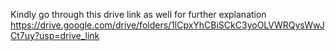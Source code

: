 Kindly go through this drive link as well for further explanation 
https://drive.google.com/drive/folders/1lCpxYhCBiSCkC3yoOLVWRQysWwJCt7uy?usp=drive_link
